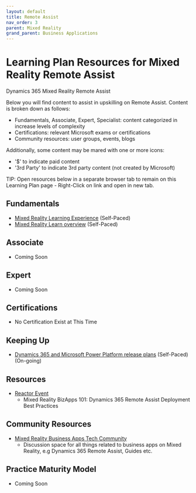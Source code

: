 ```yaml
---
layout: default
title: Remote Assist
nav_order: 3
parent: Mixed Reality
grand_parent: Business Applications
---
```


# Learning Plan Resources for Mixed Reality Remote Assist

Dynamics 365 Mixed Reality Remote Assist

Below you will find content to assist in upskilling on Remote Assist.  Content is broken down as follows:

* Fundamentals, Associate, Expert, Specialist: content categorized in increase levels of complexity
* Certifications:  relevant Microsoft exams or certifications
* Community resources:  user groups, events, blogs

Additionally, some content may be mared with one or more icons:

* '$' to indicate paid content
* '3rd Party' to indicate 3rd party content (not created by Microsoft)

TIP:  Open resources below in a separate browser tab to remain on this Learning Plan page - Right-Click on link and open in new tab.

## Fundamentals

* [Mixed Reality Learning Experience](https://docs.microsoft.com/en-us/windows/mixed-reality/enthusiast-guide/learn-mixed-reality) (Self-Paced)
* [Mixed Reality Learn overview](https://docs.microsoft.com/en-us/windows/mixed-reality/discover/mr-learning-overview) (Self-Paced)


## Associate

* Coming Soon

## Expert

* Coming Soon

## Certifications

* No Certification Exist at This Time

## Keeping Up

* [Dynamics 365 and Microsoft Power Platform release plans](https://docs.microsoft.com/en-us/dynamics365/release-plans/) (Self-Paced) (On-going)

## Resources

* [Reactor Event](https://www.youtube.com/watch?v=Bk27oRTw3YY&feature=youtu.be)
  * Mixed Reality BizApps 101: Dynamics 365 Remote Assist Deployment Best Practices
  
## Community Resources

* [Mixed Reality Business Apps Tech Community](https://techcommunity.microsoft.com/t5/mixed-reality-business-apps/bd-p/MixedRealityBusinessApps)
  * Discussion space for all things related to business apps on Mixed Reality, e.g Dynamics 365 Remote Assist, Guides etc.

## Practice Maturity Model

* Coming Soon

   


